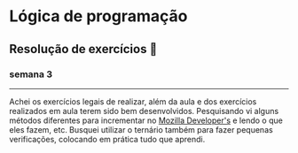 # Lógica de programação 

## Resolução de exercícios 🚀
### semana 3

---

Achei os exercícios legais de realizar, além da aula e dos exercícios realizados em aula terem sido bem desenvolvidos. Pesquisando vi alguns métodos diferentes para incrementar no [Mozilla Developer's](https://developer.mozilla.org/pt-BR/) e lendo o que eles fazem, etc. Busquei utilizar o ternário também para fazer pequenas verificações, colocando em prática tudo que aprendi.